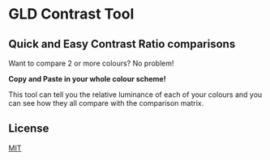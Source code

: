# GLD Contrast Tool
## Quick and Easy Contrast Ratio comparisons
Want to compare 2 or more colours? No problem!

**Copy and Paste in your whole colour scheme!**

This tool can tell you the relative luminance of each of your colours and you can see how they all compare with the comparison matrix.


## License

[MIT](https://choosealicense.com/licenses/mit/)
